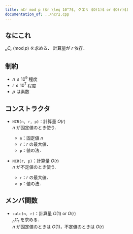 ```yaml
---
title: nCr mod p ($r \leq 10^7$, クエリ $O(1)$ or $O(r)$)
documentation_of: ../ncr2.cpp
---
```


## なにこれ
${}_nC_r\ (\mathrm{mod}\ p)$ を求める．
計算量が $r$ 依存．

## 制約
- $n \leq 10^9$ 程度
- $r \leq 10^7$ 程度
- $p$ は素数

## コンストラクタ
- `NCR(n, r, p)`：計算量 $O(r)$  
	$n$ が固定値のとき使う．
	- `n`：固定値 $n$
	- `r`：$r$ の最大値．
	- `p`：値の法．

- `NCR(r, p)`：計算量 $O(r)$  
	$n$ が不定値のとき使う．
	- `r`：$r$ の最大値．
	- `p`：値の法．


## メンバ関数
- `calc(n, r)`：計算量 $O(1)$ or $O(r)$  
	${}_nC_r$ を求める．  
	$n$ が固定値のときは $O(1)$，不定値のときは $O(r)$
